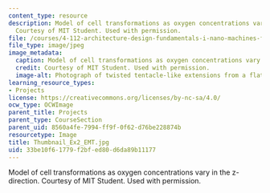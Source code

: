 ```yaml
---
content_type: resource
description: Model of cell transformations as oxygen concentrations vary in the z-direction.
  Courtesy of MIT Student. Used with permission.
file: /courses/4-112-architecture-design-fundamentals-i-nano-machines-fall-2012/33be10f61779f2bfed80d6da89b11177_Thumbnail_Ex2_EMT.jpg
file_type: image/jpeg
image_metadata:
  caption: Model of cell transformations as oxygen concentrations vary in the z-direction.
  credit: Courtesy of MIT Student. Used with permission.
  image-alt: Photograph of twisted tentacle-like extensions from a flat base.
learning_resource_types:
- Projects
license: https://creativecommons.org/licenses/by-nc-sa/4.0/
ocw_type: OCWImage
parent_title: Projects
parent_type: CourseSection
parent_uid: 8560a4fe-7994-ff9f-0f62-d76be228874b
resourcetype: Image
title: Thumbnail_Ex2_EMT.jpg
uid: 33be10f6-1779-f2bf-ed80-d6da89b11177
---
```

Model of cell transformations as oxygen concentrations vary in the z-direction. Courtesy of MIT Student. Used with permission.